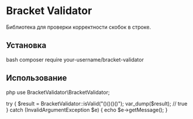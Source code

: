 # Bracket Validator

Библиотека для проверки корректности скобок в строке.

## Установка

bash
composer require your-username/bracket-validator

## Использование

php
use BracketValidator\\BracketValidator;

try {
$result = BracketValidator::isValid("()()()()");
    var_dump($result); // true
} catch (InvalidArgumentException $e) {
echo $e->getMessage();
}
